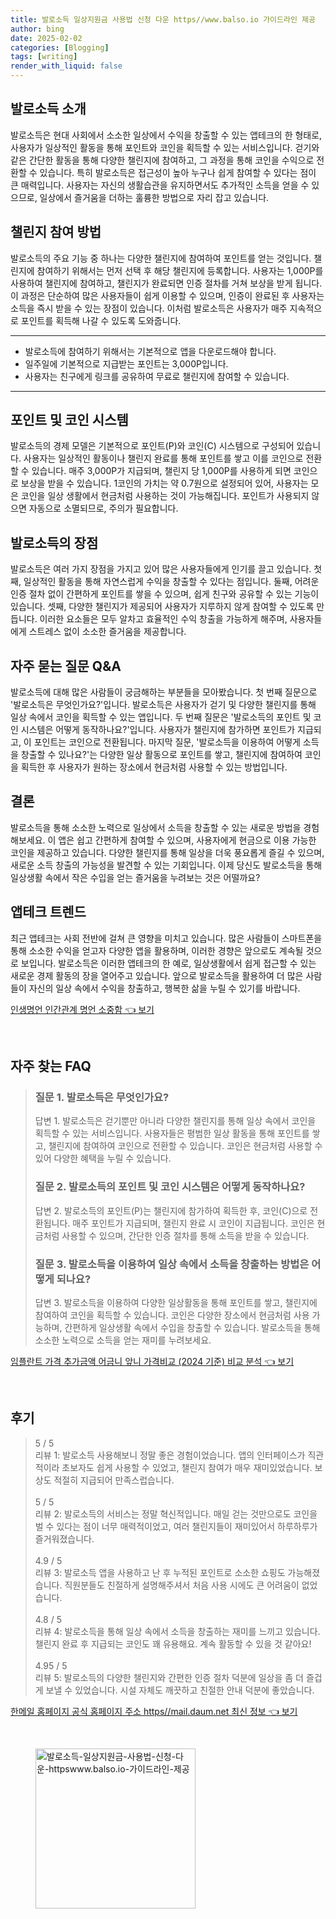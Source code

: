 ```yaml
---
title: 발로소득 일상지원금 사용법 신청 다운 https//www.balso.io 가이드라인 제공
author: bing
date: 2025-02-02
categories: [Blogging]
tags: [writing]
render_with_liquid: false
---
```



<h2 id='발로소득_소개'>발로소득 소개</h2>

<p>발로소득은 현대 사회에서 소소한 일상에서 수익을 창출할 수 있는 앱테크의 한 형태로, 사용자가 일상적인 활동을 통해 포인트와 코인을 획득할 수 있는 서비스입니다. 걷기와 같은 간단한 활동을 통해 다양한 챌린지에 참여하고, 그 과정을 통해 코인을 수익으로 전환할 수 있습니다. 특히 발로소득은 접근성이 높아 누구나 쉽게 참여할 수 있다는 점이 큰 매력입니다. 사용자는 자신의 생활습관을 유지하면서도 추가적인 소득을 얻을 수 있으므로, 일상에서 즐거움을 더하는 훌륭한 방법으로 자리 잡고 있습니다.</p>

<h2 id='챌린지_참여_방법'>챌린지 참여 방법</h2>

<p>발로소득의 주요 기능 중 하나는 다양한 챌린지에 참여하여 포인트를 얻는 것입니다. 챌린지에 참여하기 위해서는 먼저 선택 후 해당 챌린지에 등록합니다. 사용자는 1,000P를 사용하여 챌린지에 참여하고, 챌린지가 완료되면 인증 절차를 거쳐 보상을 받게 됩니다. 이 과정은 단순하여 많은 사용자들이 쉽게 이용할 수 있으며, 인증이 완료된 후 사용자는 소득을 즉시 받을 수 있는 장점이 있습니다. 이처럼 발로소득은 사용자가 매주 지속적으로 포인트를 획득해 나갈 수 있도록 도와줍니다.</p>

<hr />

<ul>
    <li>발로소득에 참여하기 위해서는 기본적으로 앱을 다운로드해야 합니다.</li>
    <li>일주일에 기본적으로 지급받는 포인트는 3,000P입니다.</li>
    <li>사용자는 친구에게 링크를 공유하여 무료로 챌린지에 참여할 수 있습니다.</li>
</ul>

<hr />

<h2 id='포인트_및_코인_시스템'>포인트 및 코인 시스템</h2>

<p>발로소득의 경제 모델은 기본적으로 포인트(P)와 코인(C) 시스템으로 구성되어 있습니다. 사용자는 일상적인 활동이나 챌린지 완료를 통해 포인트를 쌓고 이를 코인으로 전환할 수 있습니다. 매주 3,000P가 지급되며, 챌린지 당 1,000P를 사용하게 되면 코인으로 보상을 받을 수 있습니다. 1코인의 가치는 약 0.7원으로 설정되어 있어, 사용자는 모은 코인을 일상 생활에서 현금처럼 사용하는 것이 가능해집니다. 포인트가 사용되지 않으면 자동으로 소멸되므로, 주의가 필요합니다.</p>

<h2 id='발로소득의_장점'>발로소득의 장점</h2>

<p>발로소득은 여러 가지 장점을 가지고 있어 많은 사용자들에게 인기를 끌고 있습니다. 첫째, 일상적인 활동을 통해 자연스럽게 수익을 창출할 수 있다는 점입니다. 둘째, 어려운 인증 절차 없이 간편하게 포인트를 쌓을 수 있으며, 쉽게 친구와 공유할 수 있는 기능이 있습니다. 셋째, 다양한 챌린지가 제공되어 사용자가 지루하지 않게 참여할 수 있도록 만듭니다. 이러한 요소들은 모두 알차고 효율적인 수익 창출을 가능하게 해주며, 사용자들에게 스트레스 없이 소소한 즐거움을 제공합니다.</p>

<h2 id='자주묻는_질문_Q&A'>자주 묻는 질문 Q&A</h2>

<p>발로소득에 대해 많은 사람들이 궁금해하는 부분들을 모아봤습니다. 첫 번째 질문으로 '발로소득은 무엇인가요?'입니다. 발로소득은 사용자가 걷기 및 다양한 챌린지를 통해 일상 속에서 코인을 획득할 수 있는 앱입니다. 두 번째 질문은 '발로소득의 포인트 및 코인 시스템은 어떻게 동작하나요?'입니다. 사용자가 챌린지에 참가하면 포인트가 지급되고, 이 포인트는 코인으로 전환됩니다. 마지막 질문, '발로소득을 이용하여 어떻게 소득을 창출할 수 있나요?'는 다양한 일상 활동으로 포인트를 쌓고, 챌린지에 참여하여 코인을 획득한 후 사용자가 원하는 장소에서 현금처럼 사용할 수 있는 방법입니다.</p>

<h2 id='결론'>결론</h2>

<p>발로소득을 통해 소소한 노력으로 일상에서 소득을 창출할 수 있는 새로운 방법을 경험해보세요. 이 앱은 쉽고 간편하게 참여할 수 있으며, 사용자에게 현금으로 이용 가능한 코인을 제공하고 있습니다. 다양한 챌린지를 통해 일상을 더욱 풍요롭게 즐길 수 있으며, 새로운 소득 창출의 가능성을 발견할 수 있는 기회입니다. 이제 당신도 발로소득을 통해 일상생활 속에서 작은 수입을 얻는 즐거움을 누려보는 것은 어떨까요?</p>

<h2 id='앱테크_트렌드'>앱테크 트렌드</h2>

<p>최근 앱테크는 사회 전반에 걸쳐 큰 영향을 미치고 있습니다. 많은 사람들이 스마트폰을 통해 소소한 수익을 얻고자 다양한 앱을 활용하며, 이러한 경향은 앞으로도 계속될 것으로 보입니다. 발로소득은 이러한 앱테크의 한 예로, 일상생활에서 쉽게 접근할 수 있는 새로운 경제 활동의 장을 열어주고 있습니다. 앞으로 발로소득을 활용하여 더 많은 사람들이 자신의 일상 속에서 수익을 창출하고, 행복한 삶을 누릴 수 있기를 바랍니다.</p>


<p><a class="click-button" title="인생명언 인간관계 명언 소중함" href="https://24nara.github.io/posts/%EC%9D%B8%EC%83%9D%EB%AA%85%EC%96%B8-%EC%9D%B8%EA%B0%84%EA%B4%80%EA%B3%84-%EB%AA%85%EC%96%B8-%EC%86%8C%EC%A4%91%ED%95%A8/" rel="dofollow">인생명언 인간관계 명언 소중함 👈 보기</a></p><br>
<h2 id='자주_찾는_FAQ'>자주 찾는 FAQ</h2>
<div itemscope="" itemtype="https://schema.org/FAQPage">
<blockquote>
<div itemscope="" itemprop="mainEntity" itemtype="https://schema.org/Question">
<h3 itemprop="name">질문 1. 발로소득은 무엇인가요?</h3>
<div itemscope="" itemprop="acceptedAnswer" itemtype="https://schema.org/Answer">
<span itemprop="text">
<p>답변 1. 발로소득은 걷기뿐만 아니라 다양한 챌린지를 통해 일상 속에서 코인을 획득할 수 있는 서비스입니다. 사용자들은 평범한 일상 활동을 통해 포인트를 쌓고, 챌린지에 참여하여 코인으로 전환할 수 있습니다. 코인은 현금처럼 사용할 수 있어 다양한 혜택을 누릴 수 있습니다.</p>
</span>
</div>
</div>
<div itemscope="" itemprop="mainEntity" itemtype="https://schema.org/Question">
<h3 itemprop="name">질문 2. 발로소득의 포인트 및 코인 시스템은 어떻게 동작하나요?</h3>
<div itemscope="" itemprop="acceptedAnswer" itemtype="https://schema.org/Answer">
<span itemprop="text">
<p>답변 2. 발로소득의 포인트(P)는 챌린지에 참가하여 획득한 후, 코인(C)으로 전환됩니다. 매주 포인트가 지급되며, 챌린지 완료 시 코인이 지급됩니다. 코인은 현금처럼 사용할 수 있으며, 간단한 인증 절차를 통해 소득을 받을 수 있습니다.</p>
</span>
</div>
</div>
<div itemscope="" itemprop="mainEntity" itemtype="https://schema.org/Question">
<h3 itemprop="name">질문 3. 발로소득을 이용하여 일상 속에서 소득을 창출하는 방법은 어떻게 되나요?</h3>
<div itemscope="" itemprop="acceptedAnswer" itemtype="https://schema.org/Answer">
<span itemprop="text">
<p>답변 3. 발로소득을 이용하여 다양한 일상활동을 통해 포인트를 쌓고, 챌린지에 참여하여 코인을 획득할 수 있습니다. 코인은 다양한 장소에서 현금처럼 사용 가능하며, 간편하게 일상생활 속에서 수입을 창출할 수 있습니다. 발로소득을 통해 소소한 노력으로 소득을 얻는 재미를 누려보세요.</p>
</span>
</div>
</div>
</blockquote>
</div>
<p><a class="click-button" title="임플란트 가격 추가금액 어금니 앞니 가격비교 (2024 기준) 비교 분석" href="https://24nara.github.io/posts/%EC%9E%84%ED%94%8C%EB%9E%80%ED%8A%B8-%EA%B0%80%EA%B2%A9-%EC%B6%94%EA%B0%80%EA%B8%88%EC%95%A1-%EC%96%B4%EA%B8%88%EB%8B%88-%EC%95%9E%EB%8B%88-%EA%B0%80%EA%B2%A9%EB%B9%84%EA%B5%90-(2024-%EA%B8%B0%EC%A4%80)-%EB%B9%84%EA%B5%90-%EB%B6%84%EC%84%9D/" rel="dofollow">임플란트 가격 추가금액 어금니 앞니 가격비교 (2024 기준) 비교 분석 👈 보기</a></p><br>
<h2 id='후기'>후기</h2>
<div itemscope itemtype="https://schema.org/Product">
  <blockquote>
  <div itemprop="review" itemscope itemtype="https://schema.org/Review">
      <div itemprop="reviewRating" itemscope itemtype="https://schema.org/Rating"> <span itemprop="ratingValue">5</span> / <span itemprop="bestRating">5</span> </div>
      <span itemprop="reviewBody">리뷰 1: 발로소득 사용해보니 정말 좋은 경험이었습니다. 앱의 인터페이스가 직관적이라 초보자도 쉽게 사용할 수 있었고, 챌린지 참여가 매우 재미있었습니다. 보상도 적절히 지급되어 만족스럽습니다.</span>
  </div>
  <br>
  <div itemprop="review" itemscope itemtype="https://schema.org/Review">
      <div itemprop="reviewRating" itemscope itemtype="https://schema.org/Rating"> <span itemprop="ratingValue">5</span> / <span itemprop="bestRating">5</span> </div>
      <span itemprop="reviewBody">리뷰 2: 발로소득의 서비스는 정말 혁신적입니다. 매일 걷는 것만으로도 코인을 벌 수 있다는 점이 너무 매력적이었고, 여러 챌린지들이 재미있어서 하루하루가 즐거워졌습니다.</span>
  </div>
  <br>
  <div itemprop="review" itemscope itemtype="https://schema.org/Review">
      <div itemprop="reviewRating" itemscope itemtype="https://schema.org/Rating"> <span itemprop="ratingValue">4.9</span> / <span itemprop="bestRating">5</span> </div>
      <span itemprop="reviewBody">리뷰 3: 발로소득 앱을 사용하고 난 후 누적된 포인트로 소소한 쇼핑도 가능해졌습니다. 직원분들도 친절하게 설명해주셔서 처음 사용 시에도 큰 어려움이 없었습니다. </span>
  </div>
  <br>
  <div itemprop="review" itemscope itemtype="https://schema.org/Review">
      <div itemprop="reviewRating" itemscope itemtype="https://schema.org/Rating"> <span itemprop="ratingValue">4.8</span> / <span itemprop="bestRating">5</span> </div>
      <span itemprop="reviewBody">리뷰 4: 발로소득을 통해 일상 속에서 소득을 창출하는 재미를 느끼고 있습니다. 챌린지 완료 후 지급되는 코인도 꽤 유용해요. 계속 활동할 수 있을 것 같아요!</span>
  </div>
  <br>
  <div itemprop="review" itemscope itemtype="https://schema.org/Review">
      <div itemprop="reviewRating" itemscope itemtype="https://schema.org/Rating"> <span itemprop="ratingValue">4.95</span> / <span itemprop="bestRating">5</span> </div>
      <span itemprop="reviewBody">리뷰 5: 발로소득의 다양한 챌린지와 간편한 인증 절차 덕분에 일상을 좀 더 즐겁게 보낼 수 있었습니다. 시설 자체도 깨끗하고 친절한 안내 덕분에 좋았습니다.</span>
  </div>
  </blockquote>
</div>
<p><a class="click-button" title="한메일 홈페이지 공식 홈페이지 주소 https//mail.daum.net 최신 정보" href="https://24nara.github.io/posts/%ED%95%9C%EB%A9%94%EC%9D%BC-%ED%99%88%ED%8E%98%EC%9D%B4%EC%A7%80-%EA%B3%B5%EC%8B%9D-%ED%99%88%ED%8E%98%EC%9D%B4%EC%A7%80-%EC%A3%BC%EC%86%8C-httpsmail.daum.net-%EC%B5%9C%EC%8B%A0-%EC%A0%95%EB%B3%B4/" rel="dofollow">한메일 홈페이지 공식 홈페이지 주소 https//mail.daum.net 최신 정보 👈 보기</a></p><br>
<figure class="image"><img src="https://24nara.github.io/assets/img/thumbnail/발로소득-일상지원금-사용법-신청-다운-httpswww.balso.io-가이드라인-제공.webp" alt="발로소득-일상지원금-사용법-신청-다운-httpswww.balso.io-가이드라인-제공" width="256" height="256"></figure>